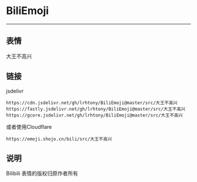 # BiliEmoji
---
## 表情
大王不高兴
## 链接
jsdelivr
```
https://cdn.jsdelivr.net/gh/lrhtony/BiliEmoji@master/src/大王不高兴
https://fastly.jsdelivr.net/gh/lrhtony/BiliEmoji@master/src/大王不高兴
https://gcore.jsdelivr.net/gh/lrhtony/BiliEmoji@master/src/大王不高兴
```
或者使用Cloudflare
```
https://emoji.shojo.cn/bili/src/大王不高兴
```
## 说明
Bilibili 表情的版权归原作者所有
